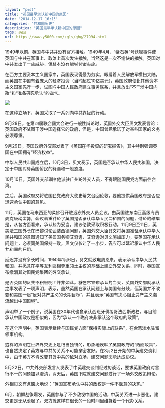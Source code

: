 ```yaml
---
layout: "post"
title: "英国最早承认新中国的原因"
date: "2018-12-17 16:15"
categories: "共和国历史"
description: "英国最早承认新中国的原因"
tags: 英国
url: https://www.y5000.com/zgls/ghg/27994.html
---
```






1949年以前，英国与中共并没有官方接触。1949年4月，“紫石英”号炮舰事件使英国与中共在军事上、政治上首次发生接触，当然这是一次不愉快的接触。英国对中共发出了一些威胁，但根本没有能够付诸实施。

在西方主要资本主义国家中，英国表现得最为务实，眼看着人民解放军横扫大陆，而英国在中国有着庞大的经济投资（当时超过10亿美元），英国政府便比其他资本主义国家先行一步，试图与中国人民政府建立事务联系，并且放出“不干涉中国内政”和“准备研究承认”的空气。

![](https://img.y5000.com/uploads/allimg/180123/8-1P1231H312a3.jpg)

在这种立场下，英国采取了一系列向中共靠拢的行动。

9月28日，在第四届联合国大会进行一般性辩论时，英国外交大臣贝文发表言论：英国政府不试图干涉中国选择它的政府，但是，中国曾经承诺了对某些国家的义务必须尊重。

9月29日，英国政府外交部发表了《英国在华投资的研究报告》，其中特别强调英国在中国拥有“经济权益”。

中华人民共和国成立后，10月3日，贝文表示，英国是否承认中华人民共和国，决定于中国对待英国侨民的待遇和一般态度。

10月10日，英国外交部训令他派驻广州的外交人员，不得跟随国民党方面前往台湾。

之后，英国政府又将驻国民党政府大使史蒂文召回伦敦，要他提供英国政府是否应迅速承认中国的意见。

11月，英国在马来西亚的柔佛召开驻远东外交人员会议，由英国驻东南亚高级专员麦克唐纳主持，会议着重讨论了英国是否承认中华人民共和国的问题，讨论的结果是，从各方面看来，承认较为妥当，建议伦敦采取积极行动。11月9日至11日，英美法三国外长在巴黎讨论武装西德问题，英国外交大臣贝文将英国准备承认中华人民共和国的意图通知了美国国务卿艾奇逊，艾奇逊对贝文施加压力，要英国在承认问题上，必须同美国保持一致，贝文仅仅让了一小步，答应可以延迟承认中华人民共和国的日期。

延迟并没有多长时间，1950年1月6日，贝文就致电周恩来，表示承认中华人民共和国，并愿意在平等互利互相尊重领土主权的基础上建立外交关系，同时，英国宣布撤消其对国民党集团的外交承认。

是否英国的反共不积极呢？并非如此。就在它宣布承认的当天，英国外交部就承认之事发表了一项声明，表示，虽然英国在承认问题上与美国有分歧，但英国并不改变和美国一起“反对共产主义的长期目标”，并且表示“英国有决心阻止共产主义潮流越出中国国境”。

声明举了一个例子，说英国在30年代也曾承认西班牙佛朗哥法西斯政权，与目前承认中国政权是相似的，因为“承认一个政府决非承认这个政府的政策”。

在这个声明中，英国表示继续与国民党方面“保持实际上的联系”，在台湾淡水驻留领事机构。

这样的声明在世界外交史上是相当独特的，形象地反映了英国政府的“两面政策”，也自然决定了英方与中共的关系不可能亲密友好。在3月2日开始的中英建交谈判中，由于英方不肯改变其对中共的敌对立场，建交问题未能达成协议。

5月22日，中共外交部发言人发表了中英建交谈判经过的谈话，要求英国政府对言行不一的问题加以澄清，两天后，英国下院就建交问题进行了一场外交政策辩论。

外相贝文有点恼火地说：“英国宣布承认中共的政权是一件不惬意的决定。”

6月，朝鲜战争爆发，英国参与了不少敌视中国的活动，中英关系进一步恶化，建交更是无从谈起了。双方就这样在很长的一段时间里维持着一个代办关系。
